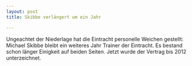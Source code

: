 ```yaml
---
layout: post
title: Skibbe verlängert um ein Jahr

---
```


Ungeachtet der Niederlage hat die Eintracht personelle Weichen gestellt: Michael Skibbe bleibt ein weiteres Jahr Trainer der Eintracht. Es bestand schon länger Einigkeit auf beiden Seiten. Jetzt wurde der Vertrag bis 2012 unterzeichnet.


